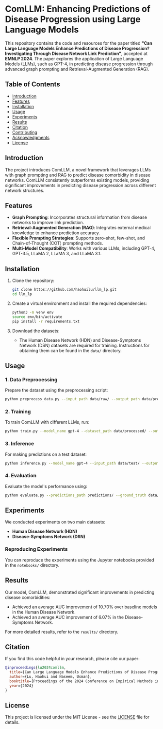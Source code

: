 
# ComLLM: Enhancing Predictions of Disease Progression using Large Language Models

This repository contains the code and resources for the paper titled **"Can Large Language Models Enhance Predictions of Disease Progression? Investigating Through Disease Network Link Prediction"**, accepted at **EMNLP 2024**. The paper explores the application of Large Language Models (LLMs), such as GPT-4, in predicting disease progression through advanced graph prompting and Retrieval-Augmented Generation (RAG).

## Table of Contents

- [Introduction](#introduction)
- [Features](#features)
- [Installation](#installation)
- [Usage](#usage)
- [Experiments](#experiments)
- [Results](#results)
- [Citation](#citation)
- [Contributing](#contributing)
- [Acknowledgments](#acknowledgments)
- [License](#license)

## Introduction

The project introduces ComLLM, a novel framework that leverages LLMs with graph prompting and RAG to predict disease comorbidity in disease networks. ComLLM consistently outperforms existing models, providing significant improvements in predicting disease progression across different network structures.

## Features

- **Graph Prompting**: Incorporates structural information from disease networks to improve link prediction.
- **Retrieval-Augmented Generation (RAG)**: Integrates external medical knowledge to enhance prediction accuracy.
- **Flexible Prompting Strategies**: Supports zero-shot, few-shot, and Chain-of-Thought (COT) prompting methods.
- **Multi-Model Compatibility**: Works with various LLMs, including GPT-4, GPT-3.5, LLaMA 2, LLaMA 3, and LLaMA 3.1.

## Installation

1. Clone the repository:
   ```bash
   git clone https://github.com/haohuilu/llm_lp.git
   cd llm_lp
   ```

2. Create a virtual environment and install the required dependencies:
   ```bash
   python3 -m venv env
   source env/bin/activate
   pip install -r requirements.txt
   ```

3. Download the datasets:
   - The Human Disease Network (HDN) and Disease-Symptoms Network (DSN) datasets are required for training. Instructions for obtaining them can be found in the `data/` directory.

## Usage

### 1. Data Preprocessing
Prepare the dataset using the preprocessing script:
```bash
python preprocess_data.py --input_path data/raw/ --output_path data/processed/
```

### 2. Training
To train ComLLM with different LLMs, run:
```bash
python train.py --model_name gpt-4 --dataset_path data/processed/ --output_path results/
```

### 3. Inference
For making predictions on a test dataset:
```bash
python inference.py --model_name gpt-4 --input_path data/test/ --output_path predictions/
```

### 4. Evaluation
Evaluate the model's performance using:
```bash
python evaluate.py --predictions_path predictions/ --ground_truth data/ground_truth/
```

## Experiments

We conducted experiments on two main datasets:
- **Human Disease Network (HDN)**
- **Disease-Symptoms Network (DSN)**

### Reproducing Experiments
You can reproduce the experiments using the Jupyter notebooks provided in the `notebooks/` directory.

## Results

Our model, ComLLM, demonstrated significant improvements in predicting disease comorbidities:
- Achieved an average AUC improvement of 10.70% over baseline models in the Human Disease Network.
- Achieved an average AUC improvement of 6.07% in the Disease-Symptoms Network.

For more detailed results, refer to the `results/` directory.

## Citation

If you find this code helpful in your research, please cite our paper:

```bibtex
@inproceedings{lu2024comllm,
  title={Can Large Language Models Enhance Predictions of Disease Progression? Investigating Through Disease Network Link Prediction},
  author={Lu, Haohui and Naseem, Usman},
  booktitle={Proceedings of the 2024 Conference on Empirical Methods in Natural Language Processing (EMNLP)},
  year={2024}
}
```

## License

This project is licensed under the MIT License - see the [LICENSE](LICENSE) file for details.

